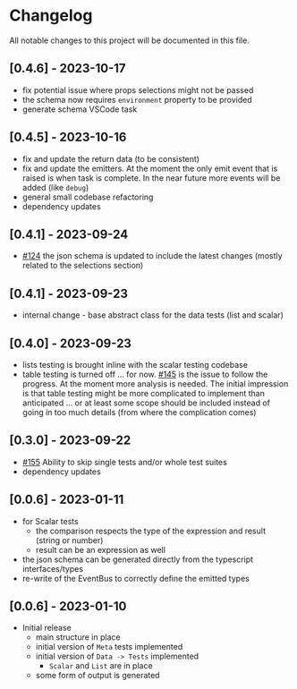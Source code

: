 # Changelog

All notable changes to this project will be documented in this file.

## [0.4.6] - 2023-10-17

- fix potential issue where props selections might not be passed
- the schema now requires `environment` property to be provided
- generate schema VSCode task

## [0.4.5] - 2023-10-16

- fix and update the return data (to be consistent)
- fix and update the emitters. At the moment the only emit event that is raised is when task is complete. In the near future more events will be added (like `debug`)
- general small codebase refactoring
- dependency updates

## [0.4.1] - 2023-09-24

- [#124](https://github.com/Informatiqal/test-o-matiq/issues/124) the json schema is updated to include the latest changes (mostly related to the selections section)

## [0.4.1] - 2023-09-23

- internal change - base abstract class for the data tests (list and scalar)

## [0.4.0] - 2023-09-23

- lists testing is brought inline with the scalar testing codebase
- table testing is turned off ... for now. [#145](https://github.com/Informatiqal/test-o-matiq/issues/145) is the issue to follow the progress. At the moment more analysis is needed. The initial impression is that table testing might be more complicated to implement than anticipated ... or at least some scope should be included instead of going in too much details (from where the complication comes)

## [0.3.0] - 2023-09-22

- [#155](https://github.com/Informatiqal/test-o-matiq/issues/155) Ability to skip single tests and/or whole test suites
- dependency updates

## [0.0.6] - 2023-01-11

- for Scalar tests
    - the comparison respects the type of the expression and result (string or number)
    - result can be an expression as well
- the json schema can be generated directly from the typescript interfaces/types
- re-write of the EventBus to correctly define the emitted types

## [0.0.6] - 2023-01-10

- Initial release
    - main structure in place
    - initial version of `Meta` tests implemented
    - initial version of `Data -> Tests` implemented
        - `Scalar` and `List` are in place
    - some form of output is generated
